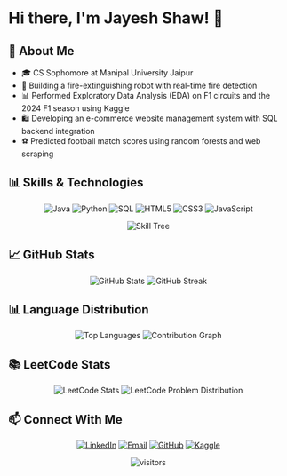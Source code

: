 # Hi there, I'm Jayesh Shaw! 👋

## 🚀 About Me
- 🎓 CS Sophomore at Manipal University Jaipur
- 🤖 Building a fire-extinguishing robot with real-time fire detection
- 📊 Performed Exploratory Data Analysis (EDA) on F1 circuits and the 2024 F1 season using Kaggle
- 🛍️ Developing an e-commerce website management system with SQL backend integration
- ⚽ Predicted football match scores using random forests and web scraping

## 📊 Skills & Technologies

<div align="center">

![Java](https://img.shields.io/badge/Java-ED8B00?style=for-the-badge&logo=openjdk&logoColor=white)
![Python](https://img.shields.io/badge/Python-3776AB?style=for-the-badge&logo=python&logoColor=white)
![SQL](https://img.shields.io/badge/SQL-4479A1?style=for-the-badge&logo=mysql&logoColor=white)
![HTML5](https://img.shields.io/badge/HTML5-E34F26?style=for-the-badge&logo=html5&logoColor=white)
![CSS3](https://img.shields.io/badge/CSS3-1572B6?style=for-the-badge&logo=css3&logoColor=white)
![JavaScript](https://img.shields.io/badge/JavaScript-F7DF1E?style=for-the-badge&logo=javascript&logoColor=black)

</div>

<!-- Skill Tree Visualization -->
<div align="center">
  <img src="https://cr-skills-chart-widget.azurewebsites.net/api/api?username=jayesh140905&skills=java,python,javascript,html,css,sql&width=820" alt="Skill Tree" />
</div>

## 📈 GitHub Stats

<div align="center">
  <img src="https://github-readme-stats.vercel.app/api?username=jayesh140905&show_icons=true&theme=tokyonight&hide_border=true&border_radius=20" alt="GitHub Stats" />
  <img src="https://github-readme-streak-stats.herokuapp.com/?user=jayesh140905&theme=tokyonight&hide_border=true&border_radius=20" alt="GitHub Streak" />
</div>

## 📊 Language Distribution

<div align="center">
  <!-- Donut chart instead of default bar chart -->
  <img src="https://github-readme-stats.vercel.app/api/top-langs/?username=jayesh140905&layout=donut&theme=tokyonight&hide_border=true&border_radius=20" alt="Top Languages" />
  
  <!-- Activity graph to show contribution consistency -->
  <img src="https://activity-graph.herokuapp.com/graph?username=jayesh140905&theme=react-dark&hide_border=true" alt="Contribution Graph" />
</div>

## 📚 LeetCode Stats

<div align="center">
  <img src="https://leetcard.jacoblin.cool/yNH1u4K5Pf?theme=dark&font=Montserrat&ext=activity" alt="LeetCode Stats" />
  
  <!-- LeetCode problem-solving distribution -->
  <img src="https://leetcode-stats-six.vercel.app/?username=yNH1u4K5Pf&theme=dark" alt="LeetCode Problem Distribution" />
</div>


## 📫 Connect With Me

<div align="center">
  
[![LinkedIn](https://img.shields.io/badge/LinkedIn-0A66C2?style=for-the-badge&logo=linkedin&logoColor=white)](https://www.linkedin.com/in/jayesh-shaw-abb289347/)
[![Email](https://img.shields.io/badge/Email-D14836?style=for-the-badge&logo=gmail&logoColor=white)](mailto:jayeshshaw5@email.com)
[![GitHub](https://img.shields.io/badge/GitHub-181717?style=for-the-badge&logo=github&logoColor=white)](https://github.com/jayesh140905)
[![Kaggle](https://img.shields.io/badge/Kaggle-20BEFF?style=for-the-badge&logo=kaggle&logoColor=white)](jayesh140905)

</div>

<!-- Visitor count badge -->
<div align="center">
  <img src="https://visitor-badge.laobi.icu/badge?page_id=jayesh140905.jayesh140905" alt="visitors" />
</div>
